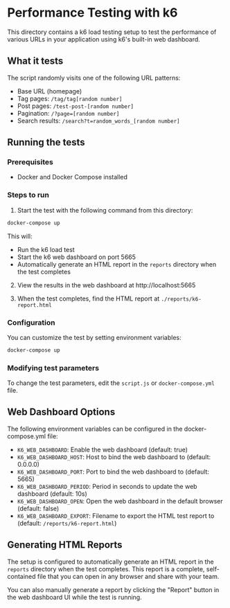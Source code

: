 # Performance Testing with k6

This directory contains a k6 load testing setup to test the performance of various URLs in your application using k6's built-in web dashboard.

## What it tests

The script randomly visits one of the following URL patterns:
- Base URL (homepage)
- Tag pages: `/tag/tag[random number]`
- Post pages: `/test-post-[random number]`
- Pagination: `/?page=[random number]`
- Search results: `/search?t=random_words_[random number]`

## Running the tests

### Prerequisites

- Docker and Docker Compose installed

### Steps to run

1. Start the test with the following command from this directory:

```bash
docker-compose up
```

This will:
- Run the k6 load test
- Start the k6 web dashboard on port 5665
- Automatically generate an HTML report in the `reports` directory when the test completes

2. View the results in the web dashboard at http://localhost:5665

3. When the test completes, find the HTML report at `./reports/k6-report.html`

### Configuration

You can customize the test by setting environment variables:

```bash
docker-compose up
```

### Modifying test parameters

To change the test parameters, edit the `script.js` or `docker-compose.yml` file.

## Web Dashboard Options

The following environment variables can be configured in the docker-compose.yml file:

- `K6_WEB_DASHBOARD`: Enable the web dashboard (default: true)
- `K6_WEB_DASHBOARD_HOST`: Host to bind the web dashboard to (default: 0.0.0.0)
- `K6_WEB_DASHBOARD_PORT`: Port to bind the web dashboard to (default: 5665)
- `K6_WEB_DASHBOARD_PERIOD`: Period in seconds to update the web dashboard (default: 10s)
- `K6_WEB_DASHBOARD_OPEN`: Open the web dashboard in the default browser (default: false)
- `K6_WEB_DASHBOARD_EXPORT`: Filename to export the HTML test report to (default: `/reports/k6-report.html`)

## Generating HTML Reports

The setup is configured to automatically generate an HTML report in the `reports` directory when the test completes. This report is a complete, self-contained file that you can open in any browser and share with your team.

You can also manually generate a report by clicking the "Report" button in the web dashboard UI while the test is running. 
